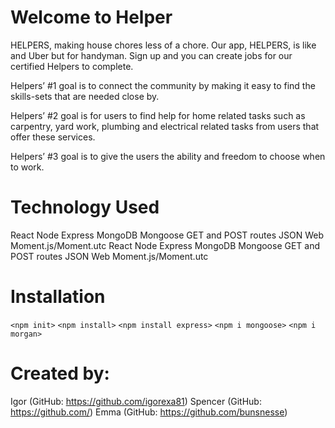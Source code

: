 # Welcome to Helper

HELPERS, making house chores less of a chore. 
Our app, HELPERS, is like and Uber but for handyman. Sign up and you can create jobs for our certified Helpers to complete.

Helpers’ #1 goal is to connect the community by making it easy to find the skills-sets that are needed close by.

Helpers’ #2 goal is for users to find help for home related tasks such as carpentry, yard work, plumbing and electrical related tasks from users that offer these services.

Helpers’ #3 goal is to give the users the ability and freedom to choose when to work.

# Technology Used

React
Node
Express
MongoDB
Mongoose
GET and POST routes
JSON Web 
Moment.js/Moment.utc React
Node
Express
MongoDB
Mongoose
GET and POST routes
JSON Web 
Moment.js/Moment.utc 

# Installation

```<npm init>```
```<npm install>```
```<npm install express>```
```<npm i mongoose>```
```<npm i morgan>```




# Created by:

Igor (GitHub: https://github.com/igorexa81)
Spencer (GitHub: https://github.com/)
Emma (GitHub: https://github.com/bunsnesse)
